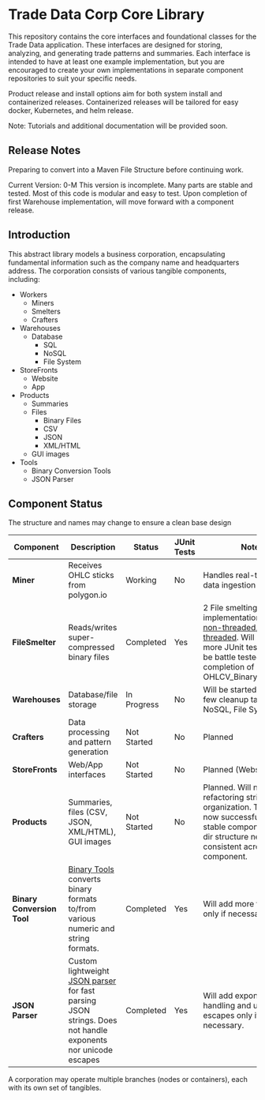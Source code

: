# Trade Data Corp Core Library

This repository contains the core interfaces and foundational classes for the Trade Data application. These interfaces are designed for storing, analyzing, and generating trade patterns and summaries. Each interface is intended to have at least one example implementation, but you are encouraged to create your own implementations in separate component repositories to suit your specific needs.

Product release and install options aim for both system install and containerized releases. Containerized releases will be tailored for easy docker, Kubernetes, and helm release.

Note: Tutorials and additional documentation will be provided soon.

## Release Notes

Preparing to convert into a Maven File Structure before continuing work.

Current Version: 0-M
This version is incomplete. Many parts are stable and tested. Most of this code is modular and easy to test.
Upon completion of first Warehouse implementation, will move forward with a component release.

## Introduction

This abstract library models a business corporation, encapsulating fundamental information such as the company name and headquarters address. The corporation consists of various tangible components, including:
- Workers
  - Miners
  - Smelters
  - Crafters
- Warehouses
  - Database
	- SQL
	- NoSQL
	- File System
- StoreFronts
  - Website
  - App
- Products
  - Summaries
  - Files
    - Binary Files
    - CSV
	- JSON
	- XML/HTML
  - GUI images
- Tools
  - Binary Conversion Tools
  - JSON Parser

## Component Status
The structure and names may change to ensure a clean base design

| Component | Description | Status | JUnit Tests | Notes |
|-|-|-|-|-|
| **Miner** | Receives OHLC sticks from polygon.io | Working | No | Handles real-time stick data ingestion |
| **FileSmelter** | Reads/writes super-compressed binary files | Completed | Yes | 2 File smelting implementations. Slow [non-threaded](src/smelter/filesmelter/OriginalSmallFileSmelter.java), faster [threaded](src/smelter/filesmelter/OriginalFileSmelter.java). Will need a few more JUnit tests. Will truly be battle tested upon completion of OHLCV_BinaryWarehouse. |
| **Warehouses** | Database/file storage | In Progress | No | Will be started next after a few cleanup tasks (SQL, NoSQL, File System). |
| **Crafters** | Data processing and pattern generation | Not Started | No | Planned |
| **StoreFronts** | Web/App interfaces | Not Started | No | Planned (Website, App) |
| **Products** | Summaries, files (CSV, JSON, XML/HTML), GUI images | Not Started | No | Planned. Will need minor refactoring strictly for organization. There are now successful and stable components, the dir structure needs to be consistent across each component. |
| **Binary Conversion Tool** | [Binary Tools](src/tools/binarytools/BinaryTools.java) converts binary formats to/from various numeric and string formats. | Completed | Yes | Will add more features only if necessary. |
| **JSON Parser** | Custom lightweight [JSON parser](src/tools/jsonparser/JSON_Parser.java) for fast parsing JSON strings. Does not handle exponents nor unicode escapes | Completed | Yes | Will add exponent handling and unicode escapes only if necessary. |

A corporation may operate multiple branches (nodes or containers), each with its own set of tangibles.
